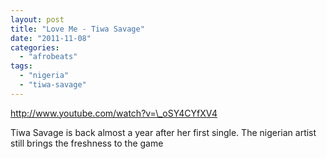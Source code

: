 ```yaml
---
layout: post
title: "Love Me - Tiwa Savage"
date: "2011-11-08"
categories: 
  - "afrobeats"
tags: 
  - "nigeria"
  - "tiwa-savage"
---
```


http://www.youtube.com/watch?v=\_oSY4CYfXV4

Tiwa Savage is back almost a year after her first single. The nigerian artist still brings the freshness to the game

